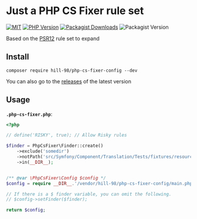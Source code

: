 # Just a PHP CS Fixer rule set

<a href="https://github.com/Hill-98/php-cs-fixer-config/blob/master/LICENSE"><img alt="MIT" src="https://img.shields.io/github/license/Hill-98/php-cs-fixer-config"></a>
<a href="https://packagist.org/packages/hill-98/php-cs-fixer-config"><img alt="PHP Version" src="https://img.shields.io/packagist/php-v/hill-98/php-cs-fixer-config"></a>
<a href="https://packagist.org/packages/hill-98/php-cs-fixer-config"><img alt="Packagist Downloads" src="https://img.shields.io/packagist/dt/hill-98/php-cs-fixer-config"></a>
<img alt="Packagist Version" src="https://img.shields.io/packagist/v/hill-98/php-cs-fixer-config">

Based on the [PSR12](https://cs.symfony.com/doc/ruleSets/PSR12.html) rule set to expand

## Install

`composer require hill-98/php-cs-fixer-config --dev`

You can also go to the [releases](https://github.com/Hill-98/php-cs-fixer-config/releases) of the latest version

## Usage

**`.php-cs-fixer.php`**:
```php
<?php

// define('RISKY', true); // Allow Risky rules

$finder = PhpCsFixer\Finder::create()
    ->exclude('somedir')
    ->notPath('src/Symfony/Component/Translation/Tests/fixtures/resources.php')
    ->in(__DIR__);


/** @var \PhpCsFixer\Config $config */
$config = require __DIR__.'/vendor/hill-98/php-cs-fixer-config/main.php';

// If there is a $ finder variable, you can omit the following.
// $config->setFinder($finder);

return $config;
```
